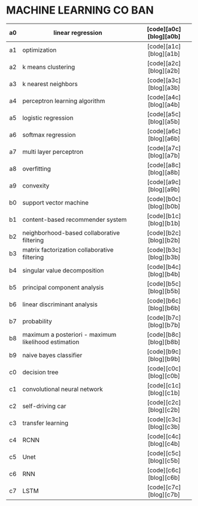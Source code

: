 # MACHINE LEARNING CO BAN

| a0 | linear regression                                    | [code][a0c] [blog][a0b] |
|:--:|------------------------------------------------------|:-----------------------:|
| a1 | optimization                                         | [code][a1c] [blog][a1b] |
| a2 | k means clustering                                   | [code][a2c] [blog][a2b] |
| a3 | k nearest neighbors                                  | [code][a3c] [blog][a3b] |
| a4 | perceptron learning algorithm                        | [code][a4c] [blog][a4b] |
| a5 | logistic regression                                  | [code][a5c] [blog][a5b] |
| a6 | softmax regression                                   | [code][a6c] [blog][a6b] |
| a7 | multi layer perceptron                               | [code][a7c] [blog][a7b] |
| a8 | overfitting                                          | [code][a8c] [blog][a8b] |
| a9 | convexity                                            | [code][a9c] [blog][a9b] |
| b0 | support vector machine                               | [code][b0c] [blog][b0b] |
| b1 | content-based recommender system                     | [code][b1c] [blog][b1b] |
| b2 | neighborhood-based collaborative filtering           | [code][b2c] [blog][b2b] |
| b3 | matrix factorization collaborative filtering         | [code][b3c] [blog][b3b] |
| b4 | singular value decomposition                         | [code][b4c] [blog][b4b] |
| b5 | principal component analysis                         | [code][b5c] [blog][b5b] |
| b6 | linear discriminant analysis                         | [code][b6c] [blog][b6b] |
| b7 | probability                                          | [code][b7c] [blog][b7b] |
| b8 | maximum a posteriori - maximum likelihood estimation | [code][b8c] [blog][b8b] |
| b9 | naive bayes classifier                               | [code][b9c] [blog][b9b] |
| c0 | decision tree                                        | [code][c0c] [blog][c0b] |
| c1 | convolutional neural network                         | [code][c1c] [blog][c1b] |
| c2 | self-driving car                                     | [code][c2c] [blog][c2b] |
| c3 | transfer learning                                    | [code][c3c] [blog][c3b] |
| c4 | RCNN                                                 | [code][c4c] [blog][c4b] |
| c5 | Unet                                                 | [code][c5c] [blog][c5b] |
| c6 | RNN                                                  | [code][c6c] [blog][c6b] |
| c7 | LSTM                                                 | [code][c7c] [blog][c7b] |
